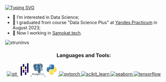 <a href="https://git.io/typing-svg"><img src="https://readme-typing-svg.herokuapp.com?font=Fira+Code&weight=700&pause=1000&vCenter=true&multiline=true&repeat=false&width=600&height=100&lines=Hi%2C+I%E2%80%99m+%40struninvs;And+I+practice+in+the+field+of+data+science" alt="Typing SVG" /></a>

- 👀 I’m interested in Data Science;
- 🌱 I graduated from course "Data Science Plus" at <a href="https://practicum.yandex.ru">Yandex.Practicum</a> in August 2023;
- 💞️ Now I working in <a href="https://samokat.tech/">Samokat.tech</a>.
<p align="left"> <img src="https://komarev.com/ghpvc/?username=struninvs&label=Profile%20views&color=0e75b6&style=flat" alt="struninvs" /> </p>
<!---
struninvs/struninvs is a ✨ special ✨ repository because its `README.md` (this file) appears on your GitHub profile.
You can click the Preview link to take a look at your changes.
--->
<h3 align="center">Languages and Tools:</h3>
<p align="center"> <a href="https://git-scm.com/" target="_blank" rel="noreferrer"> <img src="https://www.vectorlogo.zone/logos/git-scm/git-scm-icon.svg" alt="git" width="40" height="40"/> </a> <a href="https://pandas.pydata.org/" target="_blank" rel="noreferrer"> <img src="https://raw.githubusercontent.com/devicons/devicon/2ae2a900d2f041da66e950e4d48052658d850630/icons/pandas/pandas-original.svg" alt="pandas" width="40" height="40"/> </a> <a href="https://www.postgresql.org" target="_blank" rel="noreferrer"> <img src="https://raw.githubusercontent.com/devicons/devicon/master/icons/postgresql/postgresql-original-wordmark.svg" alt="postgresql" width="40" height="40"/> </a> <a href="https://www.python.org" target="_blank" rel="noreferrer"> <img src="https://raw.githubusercontent.com/devicons/devicon/master/icons/python/python-original.svg" alt="python" width="40" height="40"/> </a> <a href="https://pytorch.org/" target="_blank" rel="noreferrer"> <img src="https://www.vectorlogo.zone/logos/pytorch/pytorch-icon.svg" alt="pytorch" width="40" height="40"/> </a> <a href="https://scikit-learn.org/" target="_blank" rel="noreferrer"> <img src="https://upload.wikimedia.org/wikipedia/commons/0/05/Scikit_learn_logo_small.svg" alt="scikit_learn" width="40" height="40"/> </a> <a href="https://seaborn.pydata.org/" target="_blank" rel="noreferrer"> <img src="https://seaborn.pydata.org/_images/logo-mark-lightbg.svg" alt="seaborn" width="40" height="40"/> </a> <a href="https://www.tensorflow.org" target="_blank" rel="noreferrer"> <img src="https://www.vectorlogo.zone/logos/tensorflow/tensorflow-icon.svg" alt="tensorflow" width="40" height="40"/> </a> </p>
